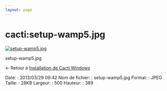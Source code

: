 ```yaml
---
layout: page
---
```


cacti:setup-wamp5.jpg
=====================

[![setup-wamp5.jpg](..//assets/media/cacti/setup-wamp5.jpg@cache=&w=500&h=389 "setup-wamp5.jpg")](..//assets/media/cacti/setup-wamp5.jpg@cache= "Afficher le fichier original")

setup-wamp5.jpg

← Retour à [Installation de Cacti
Windows](../../cacti/windows-install.html "cacti:windows-install")

Date:
:   2013/03/29 09:42
Nom de fichier:
:   setup-wamp5.jpg
Format:
:   JPEG
Taille:
:   28KB
Largeur:
:   500
Hauteur:
:   389

